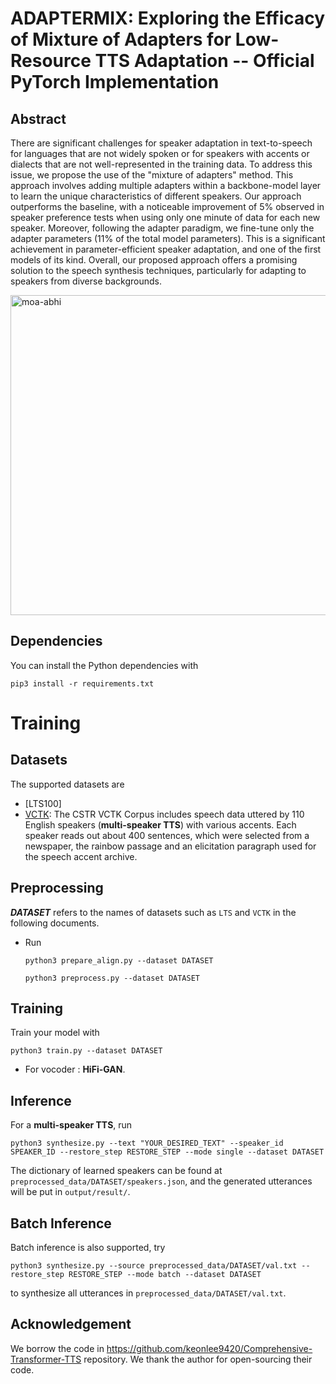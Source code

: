 # ADAPTERMIX: Exploring the Efficacy of Mixture of Adapters for Low-Resource TTS Adaptation -- Official PyTorch Implementation 

## Abstract
There are significant challenges for speaker adaptation in text-to-speech for languages that are not widely spoken or for speakers with accents or dialects that are not well-represented in the training data. To address this issue, we propose the use of the "mixture of adapters" method. This approach involves adding multiple adapters within a backbone-model layer to learn the unique characteristics of different speakers. Our approach outperforms the baseline, with a noticeable improvement of 5\% observed in speaker preference tests when using only one minute of data for each new speaker. Moreover, following the adapter paradigm, we fine-tune only the adapter parameters (11\% of the total model parameters). This is a significant achievement in parameter-efficient speaker adaptation, and one of the first models of its kind. Overall, our proposed approach offers a promising solution to the speech synthesis techniques, particularly for adapting to speakers from diverse backgrounds.


<img  width="512" align="center" alt="moa-abhi" src="https://github.com/declare-lab/adapter-mix/assets/35449937/eaf6dd5b-fd16-48c3-bedd-c4f84482eea7">



## Dependencies
You can install the Python dependencies with
```
pip3 install -r requirements.txt
```

# Training

## Datasets

The supported datasets are
- [LTS100]
- [VCTK](https://datashare.ed.ac.uk/handle/10283/3443): The CSTR VCTK Corpus includes speech data uttered by 110 English speakers (**multi-speaker TTS**) with various accents. Each speaker reads out about 400 sentences, which were selected from a newspaper, the rainbow passage and an elicitation paragraph used for the speech accent archive.

## Preprocessing
***DATASET*** refers to the names of datasets such as `LTS` and `VCTK` in the following documents.
- Run 
  ```
  python3 prepare_align.py --dataset DATASET
  ```
  ```
  python3 preprocess.py --dataset DATASET
  ```

## Training

Train your model with
```
python3 train.py --dataset DATASET
```
- For vocoder : **HiFi-GAN**.

## Inference

For a **multi-speaker TTS**, run
```
python3 synthesize.py --text "YOUR_DESIRED_TEXT" --speaker_id SPEAKER_ID --restore_step RESTORE_STEP --mode single --dataset DATASET
```

The dictionary of learned speakers can be found at `preprocessed_data/DATASET/speakers.json`, and the generated utterances will be put in `output/result/`.


## Batch Inference
Batch inference is also supported, try

```
python3 synthesize.py --source preprocessed_data/DATASET/val.txt --restore_step RESTORE_STEP --mode batch --dataset DATASET
```
to synthesize all utterances in `preprocessed_data/DATASET/val.txt`.

## Acknowledgement
We borrow the code in https://github.com/keonlee9420/Comprehensive-Transformer-TTS  repository. We thank the author for open-sourcing their code.
